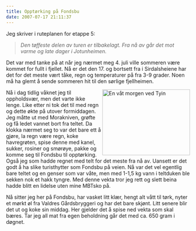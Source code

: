 ```yaml
---
title: Opptørking på Fondsbu
date: 2007-07-17 21:11:37
---
```


Jeg skriver i ruteplanen for etappe 5: <blockquote><i>Den tøffeste delen av turen er tilbakelagt. Fra nå av går det mot varme og late dager i Jotunheimen.</i></blockquote>

Det var med tanke på at når jeg nærmet meg 4. juli ville sommeren være kommet for fullt i fjellet. Nå er det den 17. og bortsett fra i Sirdalsheiene har det for det meste vært tåke, regn og temperaturer på fra 3-9 grader. Noen må ha glemt å sende sommeren hit til den sørlige fjellheimen.

<a href="http://www.flickr.com/photos/gisle/844562559/"><img align="right" src="http://farm2.static.flickr.com/1414/844562559_14be17a608_m.jpg" width="240" height="180" alt="En våt morgen ved Tyin" /></a>Nå i dag tidlig våknet jeg til oppholdsvær, men det varte ikke lenge. Like etter ni tok det til med regn og dette økte på utover formiddagen. Jeg måtte ut med Morakniven, grøfte og få ledet vannet bort fra teltet. Da klokka nærmet seg to var det bare ett å gjøre, la regn være regn, koke havregrøten, spise denne med kanel, sukker, rosiner og smørøye, pakke og komme seg til Fondsbu til opptørking. Også jeg som hadde regnet med telt for det meste fra nå av. Uansett er det godt å ha slike turisthytter som Fondsbu  på veien.  Nå var det vel egentlig bare teltet og en genser som var våte, men med 1-1,5 kg vann i teltduken ble sekken nok et hakk tyngre. Med denne vekta tror jeg rett og slett beina hadde blitt en lidelse uten mine MBTsko på.

Nå sitter jeg her på Fondsbu, har vasket litt klær, hengt alt vått til tørk, nyter et mørkt øl fra Valdres Gårdsbryggeri og har det bare skjønt. Litt senere blir det ut og koke sin middag. Her gjelder det å spise ned vekta som skal bæres. Tar jeg all mat fra egen beholdning går det med ca. 650 gram i døgnet.
